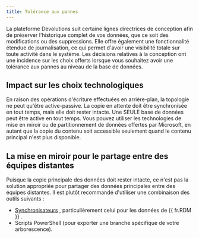 ```yaml
---
title: Tolérance aux pannes
---
```

La plateforme Devolutions suit certaine lignes directrices de conception afin de préserver l&apos;historique complet de vos données, que ce soit des modifications ou des suppressions. Elle offre également une fonctionnalité étendue de journalisation, ce qui permet d&apos;avoir une visibilité totale sur toute activité dans le système. Les décisions relatives à la conception ont une incidence sur les choix offerts lorsque vous souhaitez avoir une tolérance aux pannes au niveau de la base de données.  

## Impact sur les choix technologiques 

En raison des opérations d&apos;écriture effectuées en arrière-plan, la topologie ne peut qu&apos;être active-passive. La copie en attente doit être synchronisée en tout temps, mais elle doit rester intacte. Une SEULE base de données peut être active en tout temps. Vous pouvez utiliser les technologies de mise en miroir ou de partitionnement de données offertes par Microsoft, en autant que la copie du contenu soit accessible seulement quand le contenu principal n&apos;est plus disponible.  

## La mise en miroir pour le partage entre des équipes distantes 

Puisque la copie principale des données doit rester intacte, ce n&apos;est pas la solution appropriée pour partager des données principales entre des équipes distantes. Il est plutôt recommandé d&apos;utiliser une combinaison des outils suivants :  

* [Synchronisateurs](https://help.remotedesktopmanager.com/entrytype_synchronizer.htm) , particulièrement celui pour les données de {{ fr.RDM }} . 
* Scripts PowerShell (pour exporter une branche spécifique de votre arborescence). 

